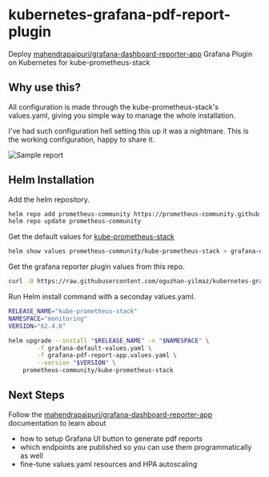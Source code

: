 # kubernetes-grafana-pdf-report-plugin

Deploy [mahendrapaipuri/grafana-dashboard-reporter-app](https://github.com/mahendrapaipuri/grafana-dashboard-reporter-app) Grafana Plugin on Kubernetes for kube-prometheus-stack

## Why use this?

All configuration is made through the kube-prometheus-stack's values.yaml, giving you simple way to manage the whole installation.

I've had such configuration hell setting this up it was a nightmare. This is the working configuration, happy to share it.


![Sample report](https://github.com/mahendrapaipuri/grafana-dashboard-reporter-app/blob/main/docs/pngs/sample_report.png)


## Helm Installation

Add the helm repository.

```bash
helm repo add prometheus-community https://prometheus-community.github.io/helm-charts
helm repo update prometheus-community
```

Get the default values for [kube-prometheus-stack](https://artifacthub.io/packages/helm/prometheus-community/kube-prometheus-stack)

```bash
helm show values prometheus-community/kube-prometheus-stack > grafana-default-values.yaml
```

Get the grafana reporter plugin values from this repo.
```bash
curl -O https://raw.githubusercontent.com/oguzhan-yilmaz/kubernetes-grafana-pdf-report-plugin/refs/heads/main/grafana-pdf-report-app.values.yaml
```

Run Helm install command with a seconday values.yaml.

```bash
RELEASE_NAME="kube-prometheus-stack"
NAMESPACE="monitoring"
VERSION="62.4.0"

helm upgrade --install "$RELEASE_NAME" -n "$NAMESPACE" \
        -f grafana-default-values.yaml \
        -f grafana-pdf-report-app.values.yaml \
        --version "$VERSION" \
    prometheus-community/kube-prometheus-stack
```

## Next Steps

Follow the [mahendrapaipuri/grafana-dashboard-reporter-app](https://github.com/mahendrapaipuri/grafana-dashboard-reporter-app) documentation to learn about 

- how to setup Grafana UI button to generate pdf reports
- which endpoints are published so you can use them programmatically as well
- fine-tune values.yaml resources and HPA autoscaling
